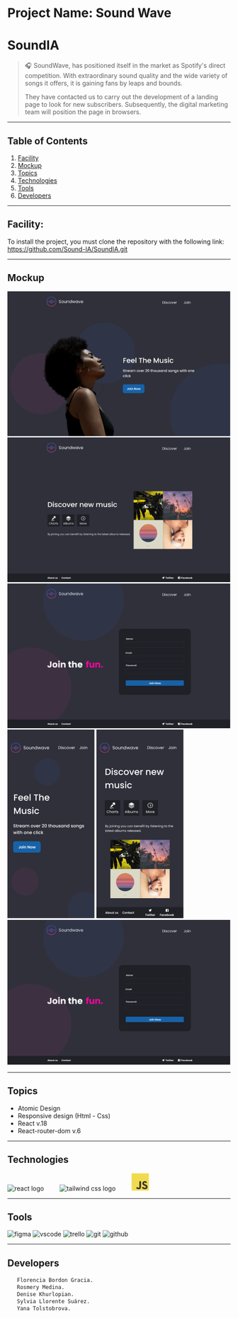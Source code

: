 # Project Name: Sound Wave


# SoundIA

> 🎧 SoundWave, has positioned itself in the market as Spotify's direct competition. With extraordinary sound quality and the wide variety of songs it offers, it is gaining fans by leaps and bounds.
>
>
> They have contacted us to carry out the development of a landing page to look for new subscribers. Subsequently, the digital marketing team will position the page in browsers.
>

---

## Table of Contents

1. [Facility](#facility)
2. [Mockup](#mockup)
3. [Topics](#topics)
4. [Technologies](#technologies)
5. [Tools](#tools)
6. [Developers](#developers)

---

## Facility:

To install the project, you must clone the repository with the following link: https://github.com/Sound-IA/SoundIA.git

---

## Mockup

![Alt text](src/assets/images/templates/Desktop1.png) ![Alt text](src/assets/images/templates/Desktop2.png) ![Alt text](src/assets/images/templates/Desktop3.png) 
![Alt text](src/assets/images/templates/mobile1.png) ![Alt text](src/assets/images/templates/mobile2.png) ![Alt text](my-app\src\assets\images\templates\Desktop3.png) 

---

## Topics

- Atomic Design
- Responsive design  (Html - Css)
- React v.18
- React-router-dom v.6

---

## Technologies
 <div>
 <img src="https://www.vectorlogo.zone/logos/reactjs/reactjs-ar21.svg" alt="react logo" margin="0" width="80" height="40"/>&nbsp;&nbsp;&nbsp;&nbsp;&nbsp;&nbsp;&nbsp;&nbsp;
  <img src="https://upload.wikimedia.org/wikipedia/commons/9/95/Tailwind_CSS_logo.svg" alt="tailwind css logo" width="120" height="40"/>&nbsp;&nbsp;&nbsp;&nbsp;&nbsp;&nbsp;&nbsp;&nbsp;
  <img src="https://raw.githubusercontent.com/devicons/devicon/master/icons/javascript/javascript-original.svg" alt="javascript logo" width="40" height="40"/> 
 <div>      

---

## Tools

<div>
<img src="https://www.vectorlogo.zone/logos/figma/figma-icon.svg" alt="figma" width="40" height="40"/>
<img src="https://w7.pngwing.com/pngs/512/824/png-transparent-visual-studio-code-hd-logo-thumbnail.png" alt="vscode" width="40" heigth="40"/>
<img src="https://w7.pngwing.com/pngs/115/721/png-transparent-trello-social-icons-icon.png" alt="trello" width="40" heigth="40"/>
<img src="https://www.vectorlogo.zone/logos/git-scm/git-scm-icon.svg" alt="git" width="40" height="40"/>
<img src="https://cdn-icons-png.flaticon.com/512/25/25231.png" alt="github" width="40" heigth="40"/> </div>

---

## Developers

       Florencia Bordon Gracia.
       Rosmery Medina.
       Denise Khurlopian.
       Sylvia Llorente Suárez.
       Yana Tolstobrova.
